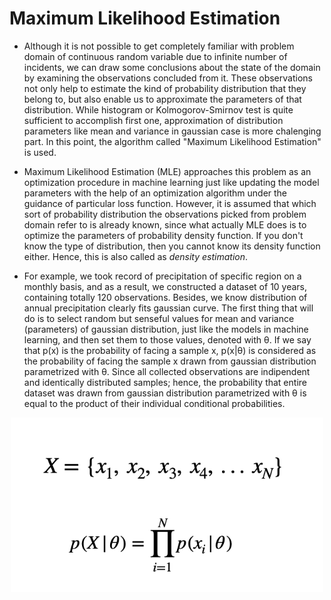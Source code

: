 
# Maximum Likelihood Estimation

* Although it is not possible to get completely familiar with problem domain of continuous random variable due to infinite number of incidents, we can draw some
conclusions about the state of the domain by examining the observations concluded from it. These observations not only help to estimate the kind of probability 
distribution that they belong to, but also enable us to approximate the parameters of that distribution. While histogram or Kolmogorov-Smirnov test is quite 
sufficient to accomplish first one, approximation of distribution parameters like mean and variance in gaussian case is more chalenging part. In this point,
the algorithm called "Maximum Likelihood Estimation" is used. 

* Maximum Likelihood Estimation (MLE) approaches this problem as an optimization procedure in machine learning just like updating the model parameters with the help
of an optimization algorithm under the guidance of particular loss function. However, it is assumed that which sort of probability distribution the observations 
picked from problem domain refer to is already known, since what actually MLE does is to optimize the parameters of probability density function. If you don't know
the type of distribution, then you cannot know its density function either. Hence, this is also called as *density estimation*. 

* For example, we took record of precipitation of specific region on a monthly basis, and as a result, we constructed a dataset of 10 years, containing totally 120 
observations. Besides, we know distribution of annual precipitation clearly fits gaussian curve. The first thing that will do is to select random but senseful 
values for mean and variance (parameters) of gaussian distribution, just like the models in machine learning, and then set them to those values, denoted with θ. 
If we say that p(x) is the probability of facing a sample x, p(x|θ) is considered as the probability of facing the sample x drawn from gaussian distribution 
parametrized with θ. Since all collected observations are indipendent and identically distributed samples; hence, the probability that entire dataset was drawn 
from gaussian distribution parametrized with θ is equal to the product of their individual conditional probabilities. 

<p align="center">
  <img src="https://github.com/GoktugGuvercin/Probability-Theory/blob/main/Maximum%20Likelihood%20Estimation/product%20of%20sample%20probabilities.png" width="500" height="279" />
</p>
